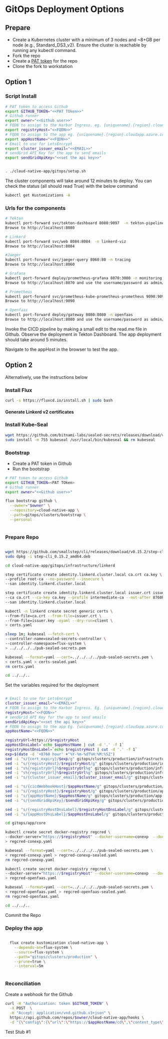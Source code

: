 # GitOps Deployment Options

## Prepare

- Create a Kubernetes cluster with a minimum of 3 nodes and ~8+GB per node (e.g., Standard_DS3_v2). Ensure the cluster is reachable by running any kubectl command.
- Fork the repo
- Create a [PAT token](https://docs.github.com/en/authentication/keeping-your-account-and-data-secure/creating-a-personal-access-token) for the repo
- Clone the fork to workstation

## Option 1

### Script Install

```bash
# PAT token to access Github
export GITHUB_TOKEN="<<PAT TOken>>"
# Github runner
export owner="<<Github user>>"
# FQDN to assign to the Harbor Ingress. eg. {uniquename}.{region}.cloudapp.azure.com if assigning through the Configuration blade of a Azure PublicIP
export registryHost="<<FQDN>>"
# FQDN to assign to the app eg. {uniquename}.{region}.cloudapp.azure.com if assigning through the Configuration blade of a Azure PublicIP
export appHostName="<<FQDN>>"
# Email to use for LetsEncrypt
export cluster_issuer_email="<<EMAIL>>"
# sendGrid API Key for the app to send emails
export sendGridApiKey="<<set the api key>>"


. ./cloud-native-app/gitops/setup.sh

```
The cluster components will take around 12 minutes to deploy. You can check the status (all should read True) with the below command

```bash
kubectl get Kustomizations -A
```

### Urls for the components

```bash
# Tekton
kubectl port-forward svc/tekton-dashboard 8080:9097  -n tekton-pipelines
Browse to http://localhost:8080

# Linkerd
kubectl port-forward svc/web 8084:8084  -n linkerd-viz
Browse to http://localhost:8084

#Jaeger
kubectl port-forward svc/jaeger-query 8060:80 -n tracing
Browse to http://localhost:8060

# Grafana
kubectl port-forward deploy/prometheus-grafana 8070:3000 -n monitoring
Browse to http://localhost:8070 and use the username/password as admin/FTA@CNCF0n@zure3

# Prometheus
kubectl port-forward svc/prometheus-kube-prometheus-prometheus 9090:9090 -n monitoring 
Browse to http://localhost:9090

# Openfaas
kubectl port-forward deploy/gateway 8080:8080 -n openfaas
Browse to http://localhost:8080 and use the username/password as admin/FTA@CNCF0n@zure3
```

Invoke the CICD pipeline by making a small edit to the read.me file in Github. Observe the deployment in Tekton Dashboard. The app deployment should take around 5 minutes.

Navigate to the appHost in the browser to test the app.

## Option 2

Alternatively, use the instructions below

### Install Flux

```bash
curl -s https://fluxcd.io/install.sh | sudo bash
```

#### Generate Linkerd v2 certificates

### Install Kube-Seal

```bash
wget https://github.com/bitnami-labs/sealed-secrets/releases/download/v0.16.0/kubeseal-linux-amd64 -O kubeseal
sudo install -m 755 kubeseal /usr/local/bin/kubeseal && rm kubeseal
```

### Bootstrap

- Create a PAT token in Github
- Run the bootstrap

```bash
# PAT token to access Github
export GITHUB_TOKEN=<PAT TOken>
# Github runner
export owner="<<Github user>>"

flux bootstrap github \
  --owner="$owner" \
  --repository=cloud-native-app \
  --path=gitops/clusters/bootstrap \
  --personal
  
```

### Prepare Repo

```bash

wget https://github.com/smallstep/cli/releases/download/v0.15.2/step-cli_0.15.2_amd64.deb
sudo dpkg -i step-cli_0.15.2_amd64.deb

cd cloud-native-app/gitops/infrastructure/linkerd

step certificate create identity.linkerd.cluster.local ca.crt ca.key \
--profile root-ca --no-password --insecure \
--san identity.linkerd.cluster.local

step certificate create identity.linkerd.cluster.local issuer.crt issuer.key \
--ca ca.crt --ca-key ca.key --profile intermediate-ca --not-after 8760h --no-password --insecure \
--san identity.linkerd.cluster.local

kubectl -n linkerd create secret generic certs \
--from-file=ca.crt --from-file=issuer.crt \
--from-file=issuer.key -oyaml --dry-run=client \
> certs.yaml

sleep 1m; kubeseal --fetch-cert \
--controller-name=sealed-secrets-controller \
--controller-namespace=flux-system \
> ../../../../pub-sealed-secrets.pem

kubeseal --format=yaml --cert=../../../../pub-sealed-secrets.pem \
< certs.yaml > certs-sealed.yaml
rm certs.yaml

cd ../../..

```

Set the variables required for the deployment

```bash

# Email to use for LetsEncrypt
cluster_issuer_email="<<EMAIL>>"
# FQDN to assign to the Harbor Ingress. Eg. {uniquename}.{region}.cloudapp.azure.com if assigning through the Configuration blade of a Azure PublicIP
registryHost="<<FQDN>>"
# sendGrid API Key for the app to send emails
sendGridApiKey="<<set the api key>>"
# FQDN to assign to the app Eg. {uniquename}.{region}.cloudapp.azure.com if assigning through the Configuration blade of a Azure PublicIP
appHostName="<<FQDN>>"

registryUrl=https://$registryHost
appHostDnsLabel=`echo $appHostName | cut -d '.' -f 1`
registryHostDnsLabel=`echo $registryHost | cut -d '.' -f 1`
exp=$(date -d '+8760 hour' +"%Y-%m-%dT%H:%M:%SZ")
sed -i "s/{cert_expiry}/$exp/g" gitops/clusters/production/infrastructure-linkerd.yaml
sed -i "s/{registryHost}/$registryHost/g" gitops/clusters/production/infrastructure-harbor.yaml
sed -i "s%{registryUrl}%$registryUrl%g" gitops/clusters/production/infrastructure-harbor.yaml
sed -i "s%{registryUrl}%$registryUrl%g" gitops/clusters/production/infrastructure-seed.yaml
sed -i "s/{cluster_issuer_email}/$cluster_issuer_email/g" gitops/clusters/production/infrastructure-certmanager.yaml

sed -i "s/{cicdWebhookHost}/$appHostName/g" gitops/clusters/production/app-devops.yaml
sed -i "s/{registryHost}/$registryHost/g" gitops/clusters/production/app-devops.yaml
sed -i "s/{appHostName}/$appHostName/g" gitops/clusters/production/app-devops.yaml
sed -i "s/{sendGridApiKey}/$sendGridApiKey/g" gitops/clusters/production/app-devops.yaml

sed -i "s/{registryHostDnsLabel}/$registryHostDnsLabel/g" gitops/clusters/production/infrastructure-harbor-nginx.yaml
sed -i "s/{appHostDnsLabel}/$appHostDnsLabel/g" gitops/clusters/production/infrastructure-nginx.yaml

cd gitops/app/core

kubectl create secret docker-registry regcred \
--docker-server="https://$registryHost" --docker-username=conexp  --docker-password=FTA@CNCF0n@zure3  --docker-email=user@mycompany.com -n conexp-mvp -oyaml --dry-run=client \
> regcred-conexp.yaml

kubeseal --format=yaml --cert=../../../../pub-sealed-secrets.pem \
< regcred-conexp.yaml > regcred-conexp-sealed.yaml
rm regcred-conexp.yaml

kubectl create secret docker-registry regcred \
--docker-server="https://$registryHost" --docker-username=conexp  --docker-password=FTA@CNCF0n@zure3  --docker-email=user@mycompany.com -n openfaas-fn -oyaml --dry-run=client \
> regcred-openfaas.yaml

kubeseal --format=yaml --cert=../../../../pub-sealed-secrets.pem \
< regcred-openfaas.yaml > regcred-openfaas-sealed.yaml
rm regcred-openfaas.yaml

cd ../../..

```

Commit the Repo

### Deploy the app

```bash

  flux create kustomization cloud-native-app \
    --depends-on=flux-system \
    --source=flux-system \
    --path="gitops/clusters/production" \
    --prune=true \
    --interval=5m
    
```

### Reconciliation

Create a webhook for the Github

```bash
curl -H "Authorization: token $GITHUB_TOKEN" \
  -X POST  \
  -H "Accept: application/vnd.github.v3+json" \
  https://api.github.com/repos/$owner/cloud-native-app/hooks \
  -d "{\"config\":{\"url\":\"https://$appHostName/cd\",\"content_type\":\"json\"}}"
```

Test Stub #1
